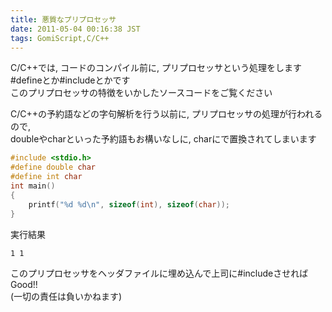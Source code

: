 ```yaml
---
title: 悪質なプリプロセッサ
date: 2011-05-04 00:16:38 JST
tags: GomiScript,C/C++
---
```


C/C++では, コードのコンパイル前に, プリプロセッサという処理をします  
#defineとか#includeとかです  
このプリプロセッサの特徴をいかしたソースコードをご覧ください

  
C/C++の予約語などの字句解析を行う以前に, プリプロセッサの処理が行われるので,  
doubleやcharといった予約語もお構いなしに, charにで置換されてしまいます

```cpp
#include <stdio.h>
#define double char
#define int char
int main()
{
    printf("%d %d\n", sizeof(int), sizeof(char));
}
```

実行結果

```
1 1
```

このプリプロセッサをヘッダファイルに埋め込んで上司に#includeさせればGood!!  
(一切の責任は負いかねます)

